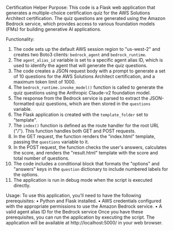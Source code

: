 Certification Helper
Purpose:
This code is a Flask web application that generates a multiple-choice certification quiz for the AWS Solutions Architect certification. The quiz questions are generated using the Amazon Bedrock service, which provides access to various foundation models (FMs) for building generative AI applications.

Functionality:
1.	The code sets up the default AWS session region to "us-west-2" and creates two Boto3 clients: `bedrock_agent` and `bedrock_runtime`.
2.	The `agent_alias_id` variable is set to a specific agent alias ID, which is used to identify the agent that will generate the quiz questions.
3.	The code creates a JSON request body with a prompt to generate a set of 10 questions for the AWS Solutions Architect certification, and a maximum token limit of 1000.
4.	The `bedrock_runtime.invoke_model()` function is called to generate the quiz questions using the Anthropic Claude-v2 foundation model.
5.	The response from the Bedrock service is parsed to extract the JSON-formatted quiz questions, which are then stored in the `questions` variable.
6.	The Flask application is created with the `template_folder` set to "template".
7.	The `index()` function is defined as the route handler for the root URL ("/"). This function handles both GET and POST requests.
8.	In the GET request, the function renders the "index.html" template, passing the `questions` variable to it.
9.	In the POST request, the function checks the user's answers, calculates the score, and renders the "result.html" template with the score and total number of questions.
10.	The code includes a conditional block that formats the "options" and "answers" keys in the `question` dictionary to include numbered labels for the options.
11.	The application is run in debug mode when the script is executed directly.

Usage:
To use this application, you'll need to have the following prerequisites:
•	Python and Flask installed.
•	AWS credentials configured with the appropriate permissions to use the Amazon Bedrock service.
•	A valid agent alias ID for the Bedrock service
Once you have these prerequisites, you can run the application by executing the script. The application will be available at http://localhost:5000/ in your web browser.

